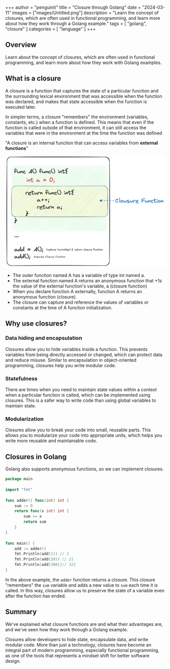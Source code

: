 +++
author = "penguinit"
title = "Closure through Golang"
date = "2024-03-11"
images = ["images/Untitled.png"]
description = "Learn the concept of closures, which are often used in functional programming, and learn more about how they work through a Golang example."
tags = [
"golang", "closure"
]
categories = [
"language"
]
+++

## Overview

Learn about the concept of closures, which are often used in functional programming, and learn more about how they work with Golang examples.

## What is a closure

A closure is a function that captures the state of a particular function and the surrounding lexical environment that was accessible when the function was declared, and makes that state accessible when the function is executed later.

In simpler terms, a closure "remembers" the environment (variables, constants, etc.) when a function is defined.
This means that even if the function is called outside of that environment, it can still access the variables that were in the environment at the time the function was defined

"A closure is an internal function that can access variables from **external functions**"

![Untitled](images/Untitled%201.png)

- The outer function named A has a variable of type int named a.
- The external function named A returns an anonymous function that +1s the value of the external function's variable, a (closure function)
- When you declare function A externally, function A returns an anonymous function (closure).
- The closure can capture and reference the values of variables or constants at the time of A function initialization.

## Why use closures?

### Data hiding and encapsulation

Closures allow you to hide variables inside a function. This prevents variables from being directly accessed or changed, which can protect data and reduce misuse. Similar to encapsulation in object-oriented programming, closures help you write modular code.

### Statefulness

There are times when you need to maintain state values within a context when a particular function is called, which can be implemented using closures. This is a safer way to write code than using global variables to maintain state.

### Modularization

Closures allow you to break your code into small, reusable parts. This allows you to modularize your code into appropriate units, which helps you write more reusable and maintainable code.

## Closures in Golang

Golang also supports anonymous functions, so we can implement closures.

```go
package main

import "fmt"

func adder() func(int) int {
    sum := 0
    return func(x int) int {
        sum += x
        return sum
    }
}

func main() {
    add := adder()
    fmt.Println(add(1)) // 1
    fmt.Println(add(20)) // 21
    fmt.Println(add(300))// 321
}
```

In the above example, the `adder` function returns a closure. This closure "remembers" the `sum` variable and adds a new value to `sum` each time it is called. In this way, closures allow us to preserve the state of a variable even after the function has ended.

## Summary

We've explained what closure functions are and what their advantages are, and we've seen how they work through a Golang example.

Closures allow developers to hide state, encapsulate data, and write modular code. More than just a technology, closures have become an integral part of modern programming, especially functional programming, as one of the tools that represents a mindset shift for better software design.